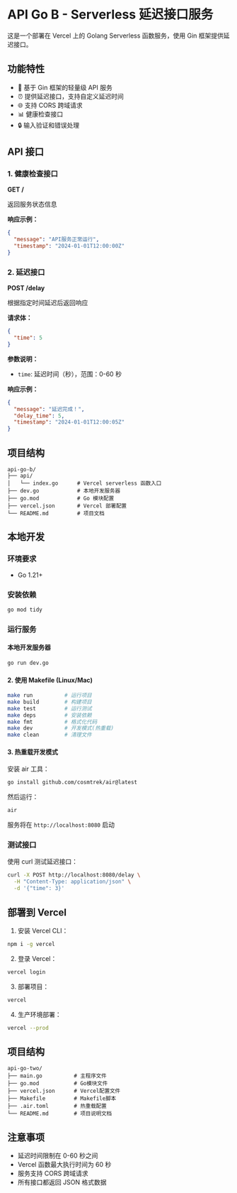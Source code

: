 # API Go B - Serverless 延迟接口服务

这是一个部署在 Vercel 上的 Golang Serverless 函数服务，使用 Gin 框架提供延迟接口。

## 功能特性

- 🚀 基于 Gin 框架的轻量级 API 服务
- ⏰ 提供延迟接口，支持自定义延迟时间
- 🌐 支持 CORS 跨域请求
- 📊 健康检查接口
- 🔒 输入验证和错误处理

## API 接口

### 1. 健康检查接口

**GET /**

返回服务状态信息

**响应示例：**

```json
{
  "message": "API服务正常运行",
  "timestamp": "2024-01-01T12:00:00Z"
}
```

### 2. 延迟接口

**POST /delay**

根据指定时间延迟后返回响应

**请求体：**

```json
{
  "time": 5
}
```

**参数说明：**

- `time`: 延迟时间（秒），范围：0-60 秒

**响应示例：**

```json
{
  "message": "延迟完成！",
  "delay_time": 5,
  "timestamp": "2024-01-01T12:00:05Z"
}
```

## 项目结构

```
api-go-b/
├── api/
│   └── index.go      # Vercel serverless 函数入口
├── dev.go            # 本地开发服务器
├── go.mod            # Go 模块配置
├── vercel.json       # Vercel 部署配置
└── README.md         # 项目文档
```

## 本地开发

### 环境要求

- Go 1.21+

### 安装依赖

```bash
go mod tidy
```

### 运行服务

#### 本地开发服务器

```bash
go run dev.go
```

#### 2. 使用 Makefile (Linux/Mac)

```bash
make run          # 运行项目
make build        # 构建项目
make test         # 运行测试
make deps         # 安装依赖
make fmt          # 格式化代码
make dev          # 开发模式(热重载)
make clean        # 清理文件
```

#### 3. 热重载开发模式

安装 air 工具：

```bash
go install github.com/cosmtrek/air@latest
```

然后运行：

```bash
air
```

服务将在 `http://localhost:8080` 启动

### 测试接口

使用 curl 测试延迟接口：

```bash
curl -X POST http://localhost:8080/delay \
  -H "Content-Type: application/json" \
  -d '{"time": 3}'
```

## 部署到 Vercel

1. 安装 Vercel CLI：

```bash
npm i -g vercel
```

2. 登录 Vercel：

```bash
vercel login
```

3. 部署项目：

```bash
vercel
```

4. 生产环境部署：

```bash
vercel --prod
```

## 项目结构

```
api-go-two/
├── main.go          # 主程序文件
├── go.mod           # Go模块文件
├── vercel.json      # Vercel配置文件
├── Makefile         # Makefile脚本
├── .air.toml        # 热重载配置
└── README.md        # 项目说明文档
```

## 注意事项

- 延迟时间限制在 0-60 秒之间
- Vercel 函数最大执行时间为 60 秒
- 服务支持 CORS 跨域请求
- 所有接口都返回 JSON 格式数据
